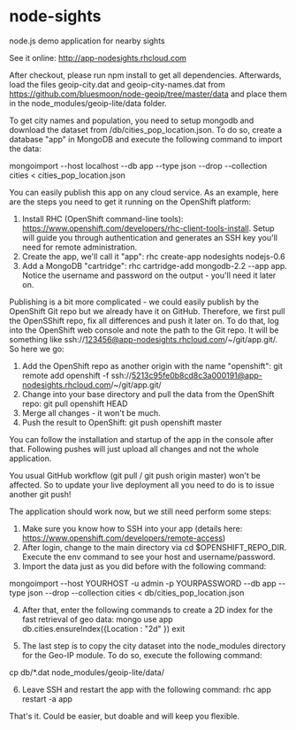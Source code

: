 node-sights
===========

node.js demo application for nearby sights

See it online: http://app-nodesights.rhcloud.com

After checkout, please run npm install to get all dependencies. Afterwards, load the files geoip-city.dat and geoip-city-names.dat from https://github.com/bluesmoon/node-geoip/tree/master/data and place them in the node_modules/geoip-lite/data folder.

To get city names and population, you need to setup mongodb and download the dataset from /db/cities_pop_location.json. To do so, create a database "app" in MongoDB and execute the following command to import the data:

mongoimport --host localhost --db app --type json --drop --collection cities < cities_pop_location.json

You can easily publish this app on any cloud service. As an example, here are the steps you need to get it running on the OpenShift platform:

1. Install RHC (OpenShift command-line tools): https://www.openshift.com/developers/rhc-client-tools-install. Setup will guide you through authentication and generates an SSH key you'll need for remote administration.
2. Create the app, we'll call it "app": rhc create-app nodesights nodejs-0.6
3. Add a MongoDB "cartridge": rhc cartridge-add mongodb-2.2 --app app. Notice the username and password on the output - you'll need it later on.

Publishing is a bit more complicated - we could easily publish by the OpenShift Git repo but we already have it on GitHub. Therefore, we first pull the OpenSShift repo, fix all differences and push it later on. To do that, log into the OpenShift web console and note the path to the Git repo. It will be something like ssh://123456@app-nodesights.rhcloud.com/~/git/app.git/. So here we go:

1. Add the OpenShift repo as another origin with the name "openshift": git remote add openshift -f ssh://5213c95fe0b8cd8c3a000191@app-nodesights.rhcloud.com/~/git/app.git/
2. Change into your base directory and pull the data from the OpenShift repo: git pull openshift HEAD
3. Merge all changes - it won't be much.
4. Push the result to OpenShift: git push openshift master

You can follow the installation and startup of the app in the console after that. Following pushes will just upload all changes and not the whole application.

You usual GitHub workflow (git pull / git push origin master) won't be affected. So to update your live deployment all you need to do is to issue another git push!

The application should work now, but we still need perform some steps:

1. Make sure you know how to SSH into your app (details here: https://www.openshift.com/developers/remote-access)
2. After login, change to the main directory via cd $OPENSHIFT_REPO_DIR. Execute the env command to see your host and username/password.
3. Import the data just as you did before with the following command:

mongoimport --host YOURHOST -u admin -p YOURPASSWORD --db app --type json --drop --collection cities < db/cities_pop_location.json

4. After that, enter the following commands to create a 2D index for the fast retrieval of geo data:
mongo
use app
db.cities.ensureIndex({Location : "2d" })
exit

5. The last step is to copy the city dataset into the node_modules directory for the Geo-IP module. To do so, execute the following command:

cp db/*.dat node_modules/geoip-lite/data/

6. Leave SSH and restart the app with the following command: rhc app restart -a app

That's it. Could be easier, but doable and will keep you flexible.